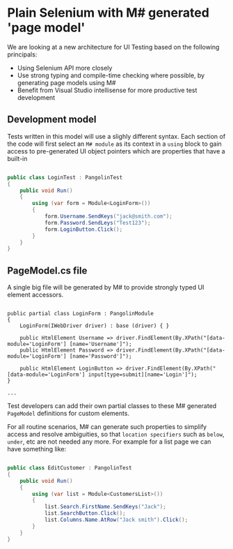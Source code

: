 # Plain Selenium with M# generated 'page model'

We are looking at a new architecture for UI Testing based on the following principals:

- Using Selenium API more closely
- Use strong typing and compile-time checking where possible, by generating page models using M#
- Benefit from Visual Studio intellisense for more productive test development

## Development model
Tests written in this model will use a slighly different syntax.
Each section of the code will first select an `M# module` as its context in a `using` block to gain access to pre-generated UI object pointers which are properties that have a built-in 

```csharp

public class LoginTest : PangolinTest
{
    public void Run()
    {
        using (var form = Module<LoginForm>())
        {
            form.Username.SendKeys("jack@smith.com");
            form.Password.SendLeys("Test123");
            form.LoginButton.Click();
        }
    }
}

```

## PageModel.cs file

A single big file will be generated by M# to provide strongly typed UI element accessors.

```cshrap

public partial class LoginForm : PangolinModule
{
    LoginForm(IWebDriver driver) : base (driver) { }
    
    public HtmlElement Username => driver.FindElement(By.XPath("[data-module='LoginForm'] [name='Username']");
    public HtmlElement Password => driver.FindElement(By.XPath("[data-module='LoginForm'] [name='Password']");
    
    public HtmlElement LoginButton => driver.FindElement(By.XPath("[data-module='LoginForm'] input[type=submit][name='Login']");
}

...
```

Test developers can add their own partial classes to these M# generated `PageModel` definitions for custom elements.

For all routine scenarios, M# can generate such properties to simplify access and resolve ambiguities, so that `location specifiers` such as `below`, `under`, etc are not needed any more. For example for a list page we can have something like:


```csharp

public class EditCustomer : PangolinTest
{
    public void Run()
    {
        using (var list = Module<CustomersList>())
        {
            list.Search.FirstName.SendKeys("Jack");
            list.SearchButton.Click();
            list.Columns.Name.AtRow("Jack smith").Click();
        }
    }
}

```
